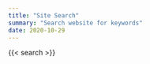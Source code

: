 ```yaml
---
title: "Site Search"
summary: "Search website for keywords"
date: 2020-10-29
---
```


{{< search >}}
